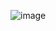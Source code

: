 ![image](https://user-images.githubusercontent.com/55327081/232253390-2f7f2299-4449-495c-a91e-2418b03bd9fb.png)
